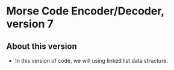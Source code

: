 # Morse Code Encoder/Decoder, version 7

## About this version

- In this version of code, we will using linked list data structure.
